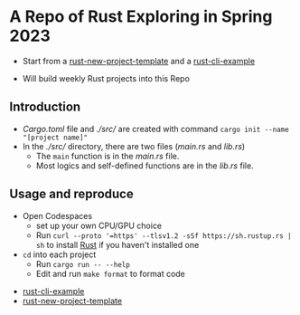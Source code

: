 # A Repo of Rust Exploring in Spring 2023

- Start from a [rust-new-project-template](https://github.com/noahgift/rust-new-project-template) and a [rust-cli-example](https://github.com/nogibjj/hello-rust)

- Will build weekly Rust projects into this Repo


## Introduction
- _Cargo.toml_ file and _./src/_ are created with command `cargo init --name "[project name]"`
- In the _./src/_ directory, there are two files (_main.rs_ and _lib.rs_)
    -  The `main` function is in the _main.rs_ file.
    -  Most logics and self-defined functions are in the _lib.rs_ file.

## Usage and reproduce
- Open Codespaces
    - set up your own CPU/GPU choice
    - Run ```curl --proto '=https' --tlsv1.2 -sSf https://sh.rustup.rs | sh``` to install [Rust](https://rustup.rs/) if you haven't installed one
- `cd` into each project
    * Run `cargo run -- --help`
    * Edit and run `make format` to format code

* [rust-cli-example](https://github.com/nogibjj/hello-rust)
* [rust-new-project-template](https://github.com/noahgift/rust-new-project-template)
